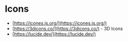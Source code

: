 # Icons

- [https://icones.js.org/](https://icones.js.org/)
- [https://3dicons.co/](https://3dicons.co/) - 3D Icons
- [https://lucide.dev/](https://lucide.dev/)

